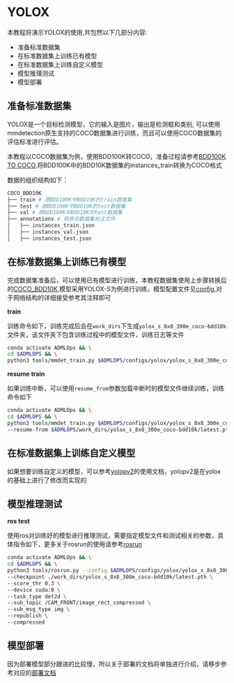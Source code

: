 # YOLOX

本教程将演示YOLOX的使用,共包然以下几部分内容:

- 准备标准数据集
- 在标准数据集上训练已有模型
- 在标准数据集上训练自定义模型
- 模型推理测试
- 模型部署

## 准备标准数据集

YOLOX是一个目标检测模型，它的输入是图片，输出是检测框和类别, 可以使用mmdetection原生支持的COCO数据集进行训练，而且可以使用COCO数据集的评估标准进行评估。

本教程以COCO数据集为例，使用BDD100K转COCO，准备过程请参考[BDD100K TO COCO](../../dataset/bdd100k.md),将BDD100K中的BDD10K数据集的instances_train转换为COCO格式

数据的组织结构如下：

```bash
COCO_BDD10K
├── train # 原BDD100K中BDD10K的train数据集
├── test # 原BDD100K中BDD10K的test数据集
├── val # 原BDD100K中BDD10K的test数据集
├── annotations # 转换后数据集标注文件
│   ├── instances_train.json
│   ├── instances_val.json
│   ├── instances_test.json
```

## 在标准数据集上训练已有模型

完成数据集准备后，可以使用已有模型进行训练，本教程数据集使用上步骤转换后的[COCO_BDD10K](../../../../data/COCO_BDD10K/),模型采用YOLOX-S为例进行训练，模型配置文件见[config](../../../../configs/yolox/yolox_s_8x8_300e_coco-bdd10k.py),对于网络结构的详细接受参考其注释即可

**train**

训练命令如下，训练完成后会在`work_dirs`下生成`yolox_s_8x8_300e_coco-bdd10k`文件夹，该文件夹下包含训练过程中的模型文件，训练日志等文件

```bash
conda activate ADMLOps && \
cd $ADMLOPS && \
python3 tools/mmdet_train.py $ADMLOPS/configs/yolox/yolox_s_8x8_300e_coco-bdd10k.py
```

**resume train**

如果训练中断，可以使用`resume_from`参数加载中断时的模型文件继续训练，训练命令如下

```bash
conda activate ADMLOps && \
cd $ADMLOPS && \
python3 tools/mmdet_train.py $ADMLOPS/configs/yolox/yolox_s_8x8_300e_coco-bdd10k.py \
--resume-from $ADMLOPS/work_dirs/yolox_s_8x8_300e_coco-bdd10k/latest.pth
```

## 在标准数据集上训练自定义模型

如果想要训练自定义的模型，可以参考[yolopv2](./yolopv2.md)的使用文档，yolopv2是在yolox的基础上进行了修改而实现的

## 模型推理测试

**ros test**

使用ros对训练好的模型进行推理测试，需要指定模型文件和测试相关的参数，具体指令如下，更多关于rosrun的使用请参考[rosrun](../../tools/rosrun.md)

```bash
conda activate ADMLOps && \
cd $ADMLOPS && \
python3 tools/rosrun.py --config $ADMLOPS/configs/yolox/yolox_s_8x8_300e_coco-bdd10k.py \
--checkpoint ./work_dirs/yolox_s_8x8_300e_coco-bdd10k/latest.pth \
--score_thr 0.3 \
--device cuda:0 \
--task_type det2d \
--sub_topic /CAM_FRONT/image_rect_compressed \
--sub_msg_type img \
--republish \
--compressed
```

## 模型部署

因为部署模型部分跟进的比较慢，所以关于部署的文档将单独进行介绍，请移步参考对应的[部署文档](../../deploy/tutorials/yolox.md)
